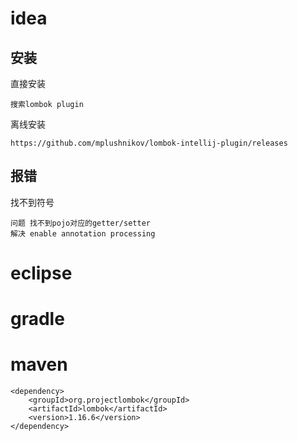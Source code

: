 

# idea 

## 安装

直接安装
    
    搜索lombok plugin

离线安装

    https://github.com/mplushnikov/lombok-intellij-plugin/releases     


## 报错

找不到符号

    问题 找不到pojo对应的getter/setter
    解决 enable annotation processing
 
 
# eclipse

  
  
# gradle 



# maven

    <dependency>
        <groupId>org.projectlombok</groupId>
        <artifactId>lombok</artifactId>
        <version>1.16.6</version>
    </dependency>     